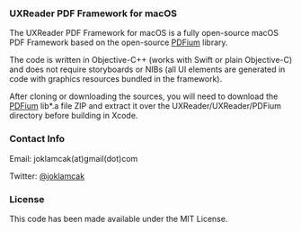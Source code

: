 ### UXReader PDF Framework for macOS

The UXReader PDF Framework for macOS is a fully open-source macOS PDF Framework based
on the open-source [PDFium](https://pdfium.googlesource.com/pdfium/) library.

The code is written in Objective-C++ (works with Swift or plain Objective-C) and does
not require storyboards or NIBs (all UI elements are generated in code with graphics
resources bundled in the framework).

After cloning or downloading the sources, you will need to download the [PDFium](https://github.com/vfr/UXReader-macOS/releases)
lib*.a file ZIP and extract it over the UXReader/UXReader/PDFium directory before building in Xcode.

### Contact Info

Email: joklamcak(at)gmail(dot)com

Twitter: [@joklamcak](https://twitter.com/joklamcak)

### License

This code has been made available under the MIT License.
